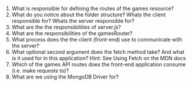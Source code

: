 1. What is responsible for defining the routes of the games resource?
2. What do you notice about the folder structure? Whats the client responsible for? Whats the server responsible for?
3. What are the the responsibilities of server.js?
4. What are the responsibilities of the gamesRouter?
5. What process does the the client (front-end) use to communicate with the server?
6. What optional second argument does the fetch method take? And what is it used for in this application? Hint: See Using Fetch on the MDN docs
7. Which of the games API routes does the front-end application consume (i.e. make requests to)?
8. What are we using the MongoDB Driver for?